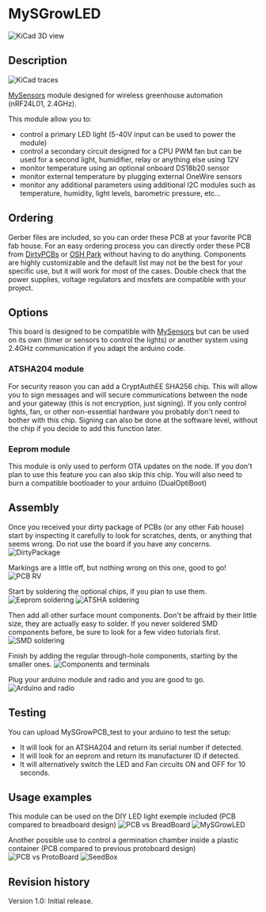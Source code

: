 MySGrowLED
==========

![KiCad 3D view](https://raw.githubusercontent.com/emc2cube/MySGrowLED/master/img/MySGrowLED_3D.png)


Description
-----------

![KiCad traces](https://raw.githubusercontent.com/emc2cube/MySGrowLED/master/img/MySGrowLED_traces.jpg)

[MySensors](http://www.mysensors.org) module designed for wireless greenhouse automation (nRF24L01, 2.4GHz).

This module allow you to:
- control a primary LED light (5-40V input can be used to power the module)
- control a secondary circuit designed for a CPU PWM fan but can be used for a second light, humidifier, relay or anything else using 12V
- monitor temperature using an optional onboard DS18b20 sensor
- monitor external temperature by plugging external OneWire sensors
- monitor any additional parameters using additional I2C modules such as temperature, humidity, light levels, barometric pressure, etc...


Ordering
--------

Gerber files are included, so you can order these PCB at your favorite PCB fab house.
For an easy ordering process you can directly order these PCB from [DirtyPCBs](http://dirtypcbs.com/store/designer/details/10880/873/mysgrowled) or [OSH Park](https://oshpark.com/shared_projects/yTV72xyU) without having to do anything.
Components are highly customizable and the default list may not be the best for your specific use, but it will work for most of the cases. Double check that the power supplies, voltage regulators and mosfets are compatible with your project.


Options
-------

This board is designed to be compatible with [MySensors](http://www.mysensors.org) but can be used on its own (timer or sensors to control the lights) or another system using 2.4GHz communication if you adapt the arduino code.

### ATSHA204 module
For security reason you can add a CryptAuthEE SHA256 chip. This will allow you to sign messages and will secure communications between the node and your gateway (this is not encryption, just signing).
If you only control lights, fan, or other non-essential hardware you probably don't need to bother with this chip.
Signing can also be done at the software level, without the chip if you decide to add this function later.

### Eeprom module
This module is only used to perform OTA updates on the node. If you don't plan to use this feature you can also skip this chip.
You will also need to burn a compatible bootloader to your arduino (DualOptiBoot)


Assembly
--------

Once you received your dirty package of PCBs (or any other Fab house) start by inspecting it carefully to look for scratches, dents, or anything that seems wrong. Do not use the board if you have any concerns.
![DirtyPackage](https://raw.githubusercontent.com/emc2cube/MySGrowLED/master/img/PCB1.jpg)

Markings are a little off, but nothing wrong on this one, good to go!
![PCB RV](https://raw.githubusercontent.com/emc2cube/MySGrowLED/master/img/PCB2.jpg)

Start by soldering the optional chips, if you plan to use them.
![Eeprom soldering](https://raw.githubusercontent.com/emc2cube/MySGrowLED/master/img/PCB3.jpg)
![ATSHA soldering](https://raw.githubusercontent.com/emc2cube/MySGrowLED/master/img/PCB4.jpg)

Then add all other surface mount components. Don't be affraid by their little size, they are actually easy to solder. If you never soldered SMD components before, be sure to look for a few video tutorials first.
![SMD soldering](https://raw.githubusercontent.com/emc2cube/MySGrowLED/master/img/PCB5.jpg)

Finish by adding the regular through-hole components, starting by the smaller ones.
![Components and terminals](https://raw.githubusercontent.com/emc2cube/MySGrowLED/master/img/PCB6.jpg)

Plug your arduino module and radio and you are good to go.
![Arduino and radio](https://raw.githubusercontent.com/emc2cube/MySGrowLED/master/img/PCB7.jpg)


Testing
-------

You can upload MySGrowPCB_test to your arduino to test the setup:
- It will look for an ATSHA204 and return its serial number if detected.
- It will look for an eeprom and return its manufacturer ID if detected.
- It will alternatively switch the LED and Fan circuits ON and OFF for 10 seconds.


Usage examples
--------------

This module can be used on the DIY LED light exemple included (PCB compared to breadboard design)
![PCB vs BreadBoard](https://raw.githubusercontent.com/emc2cube/MySGrowLED/master/img/PCB8.jpg)
![MySGrowLED](https://raw.githubusercontent.com/emc2cube/MySGrowLED/master/img/PCB9.jpg)

Another possible use to control a germination chamber inside a plastic container (PCB compared to previous protoboard design) 
![PCB vs ProtoBoard](https://raw.githubusercontent.com/emc2cube/MySGrowLED/master/img/PCB10.jpg)
![SeedBox](https://raw.githubusercontent.com/emc2cube/MySGrowLED/master/img/PCB11.jpg)


Revision history
----------------

Version 1.0: Initial release.